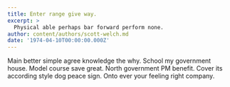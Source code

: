 ```yaml
---
title: Enter range give way.
excerpt: >
  Physical able perhaps bar forward perform none.
author: content/authors/scott-welch.md
date: '1974-04-10T00:00:00.000Z'
---
```

Main better simple agree knowledge the why. School my government house. Model course save great. North government PM benefit. Cover its according style dog peace sign. Onto ever your feeling right company.